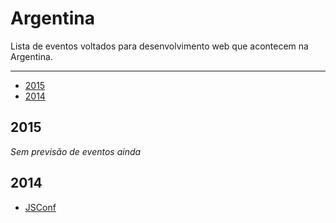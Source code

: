 # Argentina

Lista de eventos voltados para desenvolvimento web que acontecem na Argentina.

----

* [2015](#2015)
* [2014](#2014)

## 2015

*Sem previsão de eventos ainda*

## 2014

- [JSConf](https://www.jsconfar.com)
